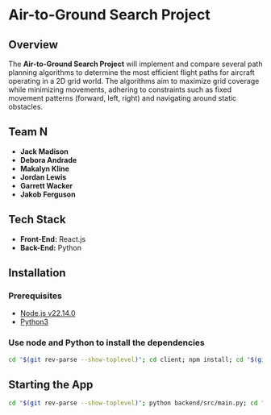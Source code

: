 # Air-to-Ground Search Project

## Overview
The **Air-to-Ground Search Project** will implement and compare several path planning algorithms to determine the most efficient flight paths for aircraft operating in a 2D grid world. The algorithms aim to maximize grid coverage while minimizing movements, adhering to constraints such as fixed movement patterns (forward, left, right) and navigating around static obstacles.

## Team N
- **Jack Madison**
- **Debora Andrade**
- **Makalyn Kline**
- **Jordan Lewis**
- **Garrett Wacker**
- **Jakob Ferguson**

## Tech Stack
- **Front-End:** React.js
- **Back-End:** Python

## Installation

### Prerequisites
- [Node.js v22.14.0](https://nodejs.org/en/)
- [Python3](https://www.python.org/)
### Use node and Python to install the dependencies
```bash
cd "$(git rev-parse --show-toplevel)"; cd client; npm install; cd "$(git rev-parse --show-toplevel)"; cd backend; pip install Flask;
```

## Starting the App
```bash
cd "$(git rev-parse --show-toplevel)"; python backend/src/main.py; cd "$(git rev-parse --show-toplevel)"; cd client; npm start
```

